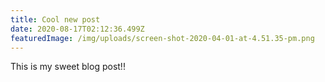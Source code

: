 ```yaml
---
title: Cool new post
date: 2020-08-17T02:12:36.499Z
featuredImage: /img/uploads/screen-shot-2020-04-01-at-4.51.35-pm.png
---
```

This is my sweet blog post!!